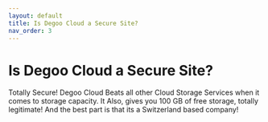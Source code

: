 ```yaml
---
layout: default
title: Is Degoo Cloud a Secure Site?
nav_order: 3
---
```


# Is Degoo Cloud a Secure Site?

Totally Secure! Degoo Cloud Beats all other Cloud Storage Services 
when it comes to storage capacity. It Also, gives you 100 GB of free
storage, totally legitimate! And the best part is that its a Switzerland
based company!
